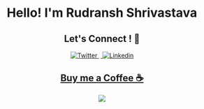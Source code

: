 <h1 id="main" align='center'>Hello! I'm Rudransh Shrivastava</h1>

<h2 id="social" align='center'>Let's Connect ! 🤝</h2>

<p align='center'>
<a href="https://twitter.com/rudranshstwt" target="_blank">
<img src="https://img.shields.io/badge/Twitter-1DA1F2?style=for-the-badge&logo=twitter&logoColor=white" alt="Twitter">
</a>&nbsp;<a href="https://www.linkedin.com/in/rudransh-shrivastava" target="_blank">
<img src="https://img.shields.io/badge/LinkedIn-0077B5?style=for-the-badge&logo=linkedin&logoColor=white" alt="Linkedin">
 </p>

<h2 id="social" align='center'>Buy me a Coffee ☕</h2>
<p align="center">
 <a href="https://www.buymeacoffee.com/rudransh"><img src="https://img.buymeacoffee.com/button-api/?text=Buy me a coffee&emoji=☕&slug=rudransh&button_colour=1fcce4&font_colour=ffffff&font_family=Poppins&outline_colour=000000&coffee_colour=FFDD00" /></a>
</p>
